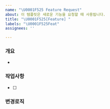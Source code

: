 ```yaml
---
name: "\U0001F525 Feature Request"
about: 이 템플릿은 새로운 기능을 요청할 때 사용됩니다.
title: "\U0001F525[Feature] "
labels: "\U0001F525Feat"
assignees: ''

---
```


### 개요
- 

### 작업사항

- [ ] 

### 변경로직
